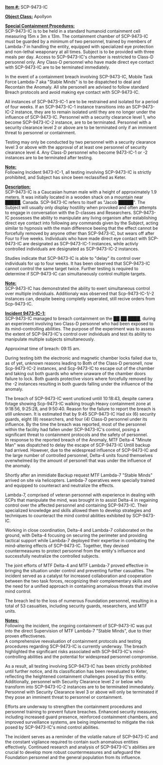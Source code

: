 <strong><u>Item #:</u></strong> SCP-9473-IC

<strong><u>Object Class:</u></strong> Apollyon

<strong><u>Special Containment Procedures:</u></strong>\
SCP-9473-IC is to be held in a standard humanoid containment cell measuring 15m x 3m x 13m. The containment chamber of SCP-9473-IC must be guarded by a minimum of two personnel, trained by members of Lambda-7 in handling the entity, equipped with specialized eye protection and non-lethal weaponary at all times. Subject is to be provided with three meals per day. Access to SCP-9473-IC's chamber is restricted to Class-D personnel only. Any Class-D personnel who have made direct eye contact with SCP-9473-IC are to be terminated immediately.

In the event of a containment breach involving SCP-9473-IC, Mobile Task Force Lambda-7 aka "Stable Minds" is to be dispatched to deal and Recontain the Anomaly. All site personell are advised to follow standard Breach protocols and avoid making eye contact with SCP-9473-IC.

All instances of SCP-9473-IC-1 are to be restrained and isolated for a period of four weeks. If an SCP-9473-IC-1 instance transitions into an SCP-9473-IC-2 instance, they are to remain isolated until they are no longer under the influence of SCP-9473-IC. Personnel with a security clearance level 1, who become SCP-9473-IC-2 instance, are to be terminated. Personnel with a security clearance level 2 or above are to be terminated only if an imminent threat to personnel or containment.

Testing may only be conducted by two personnel with a security clearance level 3 or above with the approval of at least one personnel of security clearance level 4. Any Class-D personnel who become 9473-IC-1 or -2 instances are to be terminated after testing.

<strong><u>Note:</u></strong>\
Following Incident 9473-IC-1, all testing involving SCP-9473-IC is strictly prohibited, and Subject has since been reclassified as Keter.

<strong><u>Description:</u></strong>\
SCP-9473-IC is a Caucasian human male with a height of approximately 1.9 meters. It was initially located in a wooden shack on a mountain near █████, Canada. SCP-9473-IC refers to itself as "Jacob █████". The Subject will usually only display hostility when provoked and often attempts to engage in conversation with the D-classes and Researchers. SCP-9473-IC possesses the ability to manipulate any living organism after establishing direct eye contact into following any commands given by the Subject, acting similar to hypnosis with the main difference beeing that the effect cannot be forcefully removed by anyone other than SCP-9473-IC, but wears off after Four to Five weeks. Individuals who have made direct eye contact with SCP-9473-IC are designated as SCP-9473-IC-1 instances, while activly controlled individuals are designated as SCP-9473-IC-2 instances.

Studies indicate that SCP-9473-IC is able to "delay" its control over individuals for up to four weeks. It has been observed that SCP-9473-IC cannot control the same target twice. Further testing is required to determine if SCP-9473-IC can simultaneously control multiple targets.

<strong><u>Note:</u></strong>\
SCP-9473-IC has demonstrated the ability to exert simultaneous control over multiple individuals. Additionaly was observed that Scp-9473-IC-1/-2 instances can, despite beeing completly seperated, still recive orders from Scp-9473-IC.

<strong><u>Incident 9473-IC-1:</u></strong>\
SCP-9473-IC managed to breach containment on the ██.██.████, during an experiment involving two Class-D personnel who had been exposed to its mind-controlling abilities. The purpose of the experiment was to assess the extent of SCP-9473-IC's control over individuals and test its ability to manipulate multiple subjects simultaneously.

Approximat time of breach: 09:15 am.

During testing bith the electronic and magnetic chamber locks failed due to, as of yet, unknown reasons leading to Both of the Class-D personell, now Scp-9473-IC-2 instances, and Scp-9473-IC to escape out of the chamber and taking out both guards who where unaware of the chamber doors failure to lock. Both guards protective visors where forcefully removed by the -2 instances resulting in both guards falling under the influence of the anomaly.

The breach of SCP-9473-IC went unoticed untill 10:18:43, despite camera fotage showing Scp-9473-IC walking trough Heavy containment zone at 9:18:56, 9:25:28, and 9:50:40. Reason for the failure to report the breach is still unknown. It is estimated that by 9:45 SCP-9473-IC Had six (6) security guards, eight (8) researchers, and four (4) Class-D personnel under its influence. By the time the breach was reported, most of the personnel within the facility had fallen under SCP-9473-IC's control, posing a significant threat to containment protocols and the safety of personnel.\
In response to the reported breach of the Anomaly, MTF Delta-4 "Minute Man" was dispatched to delay the escape of SCP-9473-IC Untill backup had arrived. However, due to the widespread influence of SCP-9473-IC and the large number of controlled personnel, Delta-4 units found themselves overwhelmed by the amount of personell that was under the influence of the anomaly.

Shortly after an immidiate Backup request MTF Lambda-7 "Stable Minds" arrived on site via helicopters. Lambda-7 operatives were specially trained and equipped to counteract and neutralize the effects.

Lambda-7, comprised of veteran personnel with experience in dealing with SCPs that manipulate the mind, was brought in to assist Delta-4 in regaining control over the affected personnel and containing SCP-9473-IC. Their specialized knowledge and skills allowed them to develop strategies and techniques to counteract the mind control abilities exhibited by SCP-9473-IC.

Working in close coordination, Delta-4 and Lambda-7 collaborated on the ground, with Delta-4 focusing on securing the perimeter and providing tactical support while Lambda-7 deployed their expertise in combating the mind-altering effects of SCP-9473-IC. Together, they devised countermeasures to protect personnel from the entity's influence and successfully neutralize the controlled subjects.

The joint efforts of MTF Delta-4 and MTF Lambda-7 proved effective in bringing the situation under control and preventing further casualties. The incident served as a catalyst for increased collaboration and cooperation between the two task forces, recognizing their complementary skills and the need for a unified approach in containing anomalous threats that involve mind control.

The breach led to the loss of numerous Foundation personnel, resulting in a total of 53 casualties, including security guards, researchers, and MTF units.

<strong><u>Notes:</u></strong>\
Following the incident, the ongoing containment of SCP-9473-IC was put into the direct Supervision of MTF Lambda-7 "Stable Minds", due to thier proven effectivenes.\
A comprehensive reevaluation of containment protocols and testing procedures regarding SCP-9473-IC is currently underway. The breach highlighted the significant risks associated with SCP-9473-IC's mind-controlling abilities and the potential for widespread personnel compromise.

As a result, all testing involving SCP-9473-IC has been strictly prohibited until further notice, and its classification has been reevaluated to Keter, reflecting the heightened containment challenges posed by this entity. Additionally, personnel with Security Clearance level 2 or below who transform into SCP-9473-IC-2 instances are to be terminated immediately. Personnel with Security Clearance level 3 or above will only be terminated if they pose an imminent threat to personnel or containment.

Efforts are underway to strengthen the containment procedures and personnel training to prevent future breaches. Enhanced security measures, including increased guard presence, reinforced containment chambers, and improved surveillance systems, are being implemented to mitigate the risk posed by SCP-9473-IC's mind control abilities.

The incident serves as a reminder of the volatile nature of SCP-9473-IC and the constant vigilance required to contain such anomalous entities effectively. Continued research and analysis of SCP-9473-IC's abilities are crucial to develop more robust countermeasures and safeguard the Foundation personnel and the general population from its influence.
